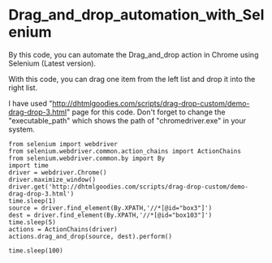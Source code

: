 # Drag_and_drop_automation_with_Selenium
By this code, you can automate the Drag_and_drop action in Chrome using Selenium (Latest version).

With this code, you can drag one item from the left list and drop it into the right list.

I have used "http://dhtmlgoodies.com/scripts/drag-drop-custom/demo-drag-drop-3.html" page for this code. Don't forget to change the "executable_path" which shows the path of "chromedriver.exe" in your system.

    from selenium import webdriver
    from selenium.webdriver.common.action_chains import ActionChains
    from selenium.webdriver.common.by import By
    import time
    driver = webdriver.Chrome()
    driver.maximize_window()
    driver.get('http://dhtmlgoodies.com/scripts/drag-drop-custom/demo-drag-drop-3.html')
    time.sleep(1)
    source = driver.find_element(By.XPATH,'//*[@id="box3"]')
    dest = driver.find_element(By.XPATH,'//*[@id="box103"]')
    time.sleep(5)
    actions = ActionChains(driver)
    actions.drag_and_drop(source, dest).perform()

    time.sleep(100)
